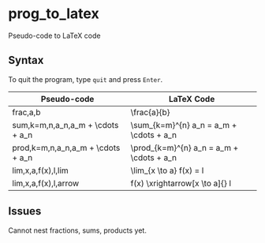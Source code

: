 # prog_to_latex
Pseudo-code to LaTeX code

## Syntax 
To quit the program, type `quit` and press `Enter`.  

|Pseudo-code|LaTeX Code|
|-|-|
|frac,a,b|\frac{a}{b}|
|sum,k=m,n,a_n,a_m + \cdots + a_n|\sum_{k=m}^{n} a_n = a_m + \cdots + a_n|
|prod,k=m,n,a_n,a_m + \cdots + a_n|\prod_{k=m}^{n} a_n = a_m + \cdots + a_n|
|lim,x,a,f(x),l,lim|\lim_{x \to a} f(x) = l 
|lim,x,a,f(x),l,arrow|f(x) \xrightarrow[x \to a]{} l

## Issues
Cannot nest fractions, sums, products yet.